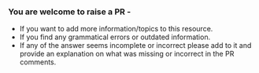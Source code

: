 ### You are welcome to raise a PR - 
- If you want to add more information/topics to this resource.
- If you find any grammatical errors or outdated information.
- If any of the answer seems incomplete or incorrect please add to it and provide an explanation on what was missing or incorrect in the PR comments.
